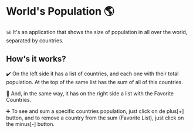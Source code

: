 # World's Population :earth_americas:

:bar_chart: It's an application that shows the size of population in all over the world, separated by countries.

## How's it works?

:heavy_check_mark: On the left side it has a list of countries, and each one with their total population. At the top of the same list has the sum of all of this countries.

:red_circle: And, in the same way, it has on the right side a list with the Favorite Countries.

:heavy_plus_sign: To see and sum a specific countries population, just click on de plus[+] button, and to remove a country from the sum (Favorite List), just click on the minus[-] button.
